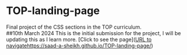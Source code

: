 # TOP-landing-page
Final project of the CSS sections in the TOP curriculum.
<br>
##10th March 2024
This is the initial submission for the project, I will be updating this as I learn more.
[Click to see the page]([URL to navigate](https://saad-a-sheikh.github.io/TOP-landing-page/)https://saad-a-sheikh.github.io/TOP-landing-page/)
